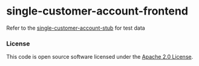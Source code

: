 
# single-customer-account-frontend


Refer to the [single-customer-account-stub](https://github.com/hmrc/single-customer-account-stub#single-customer-account-stub) for test data

### License

This code is open source software licensed under the [Apache 2.0 License]("http://www.apache.org/licenses/LICENSE-2.0.html").

